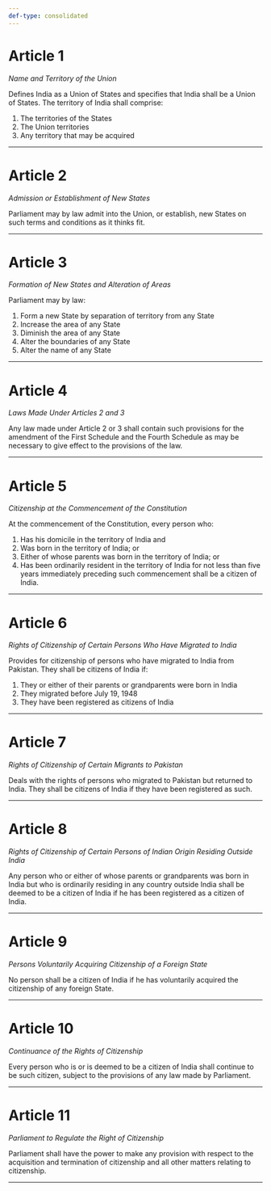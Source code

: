 ```yaml
---
def-type: consolidated
---
```


# Article 1
*Name and Territory of the Union*

Defines India as a Union of States and specifies that India shall be a Union of States. The territory of India shall comprise:
1. The territories of the States
2. The Union territories
3. Any territory that may be acquired

---

# Article 2
*Admission or Establishment of New States*

Parliament may by law admit into the Union, or establish, new States on such terms and conditions as it thinks fit.

---

# Article 3
*Formation of New States and Alteration of Areas*

Parliament may by law:
1. Form a new State by separation of territory from any State
2. Increase the area of any State
3. Diminish the area of any State
4. Alter the boundaries of any State
5. Alter the name of any State

---

# Article 4
*Laws Made Under Articles 2 and 3*

Any law made under Article 2 or 3 shall contain such provisions for the amendment of the First Schedule and the Fourth Schedule as may be necessary to give effect to the provisions of the law.

---

# Article 5
*Citizenship at the Commencement of the Constitution*

At the commencement of the Constitution, every person who:
1. Has his domicile in the territory of India and
2. Was born in the territory of India; or
3. Either of whose parents was born in the territory of India; or
4. Has been ordinarily resident in the territory of India for not less than five years immediately preceding such commencement
shall be a citizen of India.

---

# Article 6
*Rights of Citizenship of Certain Persons Who Have Migrated to India*

Provides for citizenship of persons who have migrated to India from Pakistan. They shall be citizens of India if:
1. They or either of their parents or grandparents were born in India
2. They migrated before July 19, 1948
3. They have been registered as citizens of India

---

# Article 7
*Rights of Citizenship of Certain Migrants to Pakistan*

Deals with the rights of persons who migrated to Pakistan but returned to India. They shall be citizens of India if they have been registered as such.

---

# Article 8
*Rights of Citizenship of Certain Persons of Indian Origin Residing Outside India*

Any person who or either of whose parents or grandparents was born in India but who is ordinarily residing in any country outside India shall be deemed to be a citizen of India if he has been registered as a citizen of India.

---

# Article 9
*Persons Voluntarily Acquiring Citizenship of a Foreign State*

No person shall be a citizen of India if he has voluntarily acquired the citizenship of any foreign State.

---

# Article 10
*Continuance of the Rights of Citizenship*

Every person who is or is deemed to be a citizen of India shall continue to be such citizen, subject to the provisions of any law made by Parliament.

---

# Article 11
*Parliament to Regulate the Right of Citizenship*

Parliament shall have the power to make any provision with respect to the acquisition and termination of citizenship and all other matters relating to citizenship.

--- 